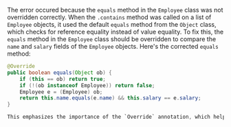 The error occured because the `equals` method in the `Employee` class was not overridden correctly. When the `.contains` method was called on a list of `Employee` objects, it used the default `equals` method from the `Object` class, which checks for reference equality instead of value equality.
To fix this, the `equals` method in the `Employee` class should be overridden to compare the `name` and `salary` fields of the `Employee` objects. Here's the corrected `equals` method:
```java
@Override
public boolean equals(Object ob) {
    if (this == ob) return true;
    if (!(ob instanceof Employee)) return false;
    Employee e = (Employee) ob;
    return this.name.equals(e.name) && this.salary == e.salary;
}

This emphasizes the importance of the `Override` annotation, which helps ensure that the method is correctly overriding a method from the superclass. It also checks for reference equality first, which is a common optimization in `equals` implementations.